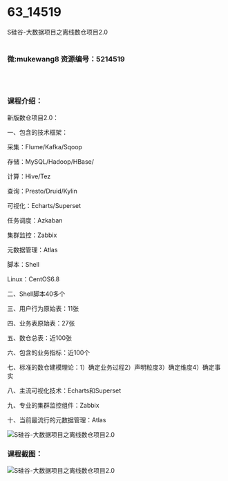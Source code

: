 # 63_14519
S硅谷-大数据项目之离线数仓项目2.0
<br/></br>
<h3>微:mukewang8 资源编号：5214519</h3>
<br/></br>
<h3>课程介绍：</h3>
<p>新版数仓项目2.0：</p>
<p>一、包含的技术框架：</p>
<p>采集：Flume/Kafka/Sqoop</p>
<p>存储：MySQL/Hadoop/HBase/</p>
<p>计算：Hive/Tez</p>
<p>查询：Presto/Druid/Kylin</p>
<p>可视化：Echarts/Superset</p>
<p>任务调度：Azkaban</p>
<p>集群监控：Zabbix</p>
<p>元数据管理：Atlas</p>
<p>脚本：Shell</p>
<p>Linux：CentOS6.8</p>
<p>二、Shell脚本40多个</p>
<p>三、用户行为原始表：11张</p>
<p>四、业务表原始表：27张</p>
<p>五、数仓总表：近100张</p>
<p>六、包含的业务指标：近100个</p>
<p>七、标准的数仓建模理论：1）确定业务过程2）声明粒度3）确定维度4）确定事实</p>
<p>八、主流可视化技术：Echarts和Superset</p>
<p>九、专业的集群监控组件：Zabbix</p>
<p>十、当前最流行的元数据管理：Atlas</p>
<p><img src="https://www.ko996.com/wp-content/uploads/img/2020/07/1-71.png" alt="S硅谷-大数据项目之离线数仓项目2.0"></p>
<div class="info-desc">
<h3>课程截图：</h3>
<p><img src="https://www.ko996.com/wp-content/uploads/img/2020/07/2-68.png" alt="S硅谷-大数据项目之离线数仓项目2.0"></p>


			
</div>
